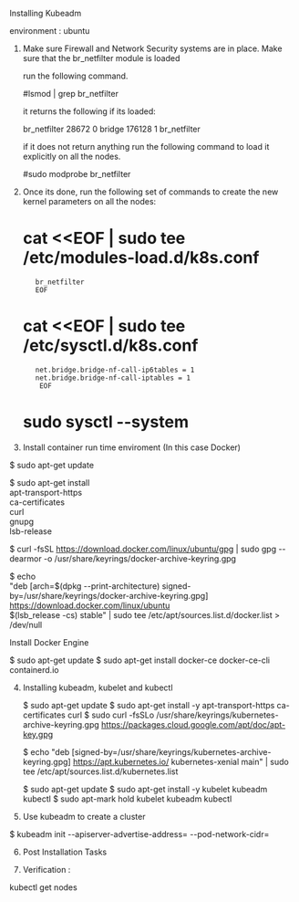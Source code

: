 Installing Kubeadm 

environment : ubuntu

1. Make sure Firewall and Network Security systems are in place. Make sure that the br_netfilter module is loaded

   run the following command.
   
   #lsmod | grep br_netfilter
   
   it returns the following if its loaded:
   
      br_netfilter           28672  0
      bridge                176128  1 br_netfilter

   
   if it does not return anything run the following command to load it explicitly on all the nodes.
   
   #sudo modprobe br_netfilter
   

2. Once its done, run the following set of commands to create the new kernel parameters on all the nodes:

     # cat <<EOF | sudo tee /etc/modules-load.d/k8s.conf
          br_netfilter
          EOF
          
     # cat <<EOF | sudo tee /etc/sysctl.d/k8s.conf
          net.bridge.bridge-nf-call-ip6tables = 1
          net.bridge.bridge-nf-call-iptables = 1
           EOF
           
    # sudo sysctl --system
        

3.  Install container run time enviroment (In this case Docker)

   $ sudo apt-get update
    
   $ sudo apt-get install \
    apt-transport-https \
    ca-certificates \
    curl \
    gnupg \
    lsb-release
    
   $ curl -fsSL https://download.docker.com/linux/ubuntu/gpg | sudo gpg --dearmor -o /usr/share/keyrings/docker-archive-keyring.gpg
   
   $ echo \
  "deb [arch=$(dpkg --print-architecture) signed-by=/usr/share/keyrings/docker-archive-keyring.gpg] https://download.docker.com/linux/ubuntu \
  $(lsb_release -cs) stable" | sudo tee /etc/apt/sources.list.d/docker.list > /dev/null
  
  Install Docker Engine
  
  $  sudo apt-get update
  $  sudo apt-get install docker-ce docker-ce-cli containerd.io
  
4. Installing kubeadm, kubelet and kubectl 

   $ sudo apt-get update
   $ sudo apt-get install -y apt-transport-https ca-certificates curl
   $ sudo curl -fsSLo /usr/share/keyrings/kubernetes-archive-keyring.gpg https://packages.cloud.google.com/apt/doc/apt-key.gpg
   
   $ echo "deb [signed-by=/usr/share/keyrings/kubernetes-archive-keyring.gpg] https://apt.kubernetes.io/ kubernetes-xenial main" | sudo tee /etc/apt/sources.list.d/kubernetes.list
   
   $ sudo apt-get update
   $ sudo apt-get install -y kubelet kubeadm kubectl
   $ sudo apt-mark hold kubelet kubeadm kubectl
   
  5. Use kubeadm to create a cluster

   $ kubeadm init --apiserver-advertise-address=<ip-address> --pod-network-cidr=<cidr-block>
   
 6. Post Installation Tasks
   
7.  Verification :
   
   kubectl get nodes

     
